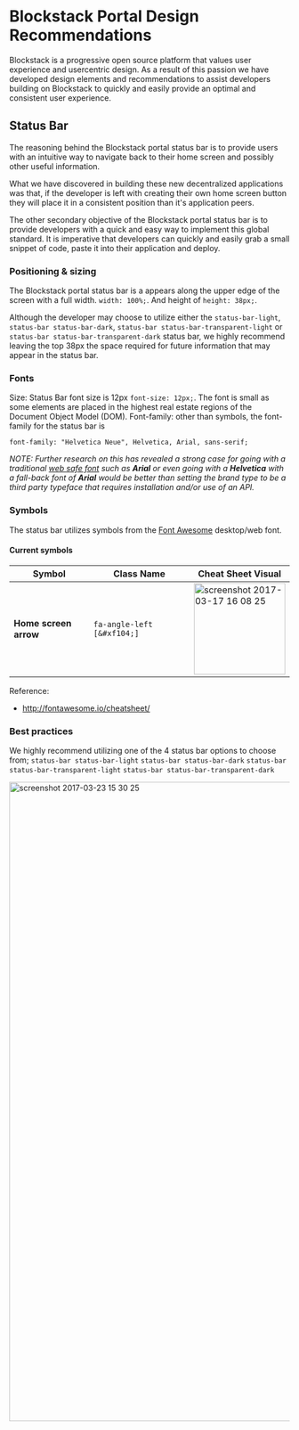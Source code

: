 # Blockstack Portal Design Recommendations

Blockstack is a progressive open source platform that values user experience and usercentric design. As a result of this passion we have developed design elements and recommendations to assist developers building on Blockstack to quickly and easily provide an optimal and consistent user experience.

## Status Bar
The reasoning behind the Blockstack portal status bar is to provide users with an intuitive way to navigate back to their home screen and possibly other useful information.

What we have discovered in building these new decentralized applications was that, if the developer is left with creating their own home screen button they will place it in a consistent position than it's application peers.

The other secondary objective of the Blockstack portal status bar is to provide developers with a quick and easy way to implement this global standard. It is imperative that developers can quickly and easily grab a small snippet of code, paste it into their application and deploy.

### Positioning & sizing
The Blockstack portal status bar is a appears along the upper edge of the screen with a full width. `width: 100%;`. And height of `height: 38px;`. 

Although the developer may choose to utilize either the `status-bar-light`, `status-bar status-bar-dark`, `status-bar status-bar-transparent-light` or `status-bar status-bar-transparent-dark` status bar, we highly recommend leaving the top 38px the space required for future information that may appear in the status bar.

### Fonts
Size: Status Bar font size is 12px `font-size: 12px;`. The font is small as some elements are placed in the highest real estate regions of the Document Object Model (DOM).
Font-family: other than symbols, the font-family for the status bar is 
```
font-family: "Helvetica Neue", Helvetica, Arial, sans-serif;
```

_NOTE: Further research on this has revealed a strong case for going with a traditional [web safe font](https://en.wikipedia.org/wiki/Web_typography#Web-safe_fonts) such as **Arial** or even going with a **Helvetica** with a fall-back font of **Arial** would be better than setting the brand type to be a third party typeface that requires installation and/or use of an API._

### Symbols
The status bar utilizes symbols from the [Font Awesome](http://fontawesome.io/) desktop/web font.

#### Current symbols

| Symbol  | Class Name  | Cheat Sheet Visual  |
| ------------- | ------------- | ------------- |
| **Home screen arrow**  | `fa-angle-left [&#xf104;]`  | <img width="164" alt="screenshot 2017-03-17 16 08 25" src="https://cloud.githubusercontent.com/assets/1711854/24061005/16a01ad2-0b2c-11e7-87ea-969558bf2f5c.png">  |

Reference: 
- http://fontawesome.io/cheatsheet/

### Best practices
We highly recommend utilizing one of the 4 status bar options to choose from;
`status-bar status-bar-light`
`status-bar status-bar-dark`
`status-bar status-bar-transparent-light`
`status-bar status-bar-transparent-dark`

<img width="1148" alt="screenshot 2017-03-23 15 30 25" src="https://cloud.githubusercontent.com/assets/1711854/24266578/a8923dd4-0fdd-11e7-9994-e6a5d564f6a4.png">

